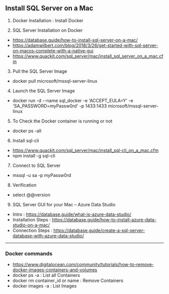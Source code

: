 ## Install SQL Server on a Mac

1) Docker Installation : Install Docker

2) SQL Server Installation on Docker
 * https://database.guide/how-to-install-sql-server-on-a-mac/
 * https://adamwilbert.com/blog/2018/3/26/get-started-with-sql-server-on-macos-complete-with-a-native-gui
 * https://www.quackit.com/sql_server/mac/install_sql_server_on_a_mac.cfm
 
3) Pull the SQL Server Image
 * docker pull microsoft/mssql-server-linux
4) Launch the SQL Server Image
  * docker run -d --name sql_docker -e 'ACCEPT_EULA=Y' -e 'SA_PASSWORD=myPassw0rd' -p 1433:1433 microsoft/mssql-server-linux
5) To Check the Docker container is running or not
  * docker ps -all
  
6) Install sql-cli
 * https://www.quackit.com/sql_server/mac/install_sql-cli_on_a_mac.cfm
 * npm install -g sql-cli

7) Connect to SQL Server
  * mssql -u sa -p myPassw0rd

8) Verification
 * select @@version


9) SQL Server GUI for your Mac – Azure Data Studio
 * Intro : https://database.guide/what-is-azure-data-studio/
 * Installation Steps : https://database.guide/how-to-install-azure-data-studio-on-a-mac/
 * Connection Steps : https://database.guide/create-a-sql-server-database-with-azure-data-studio/
 
--- 

### Docker commands
 * https://www.digitalocean.com/community/tutorials/how-to-remove-docker-images-containers-and-volumes
 * docker ps -a : List all Containers
 * docker rm container_id or name : Remove Containers
 * docker images -a : List Images